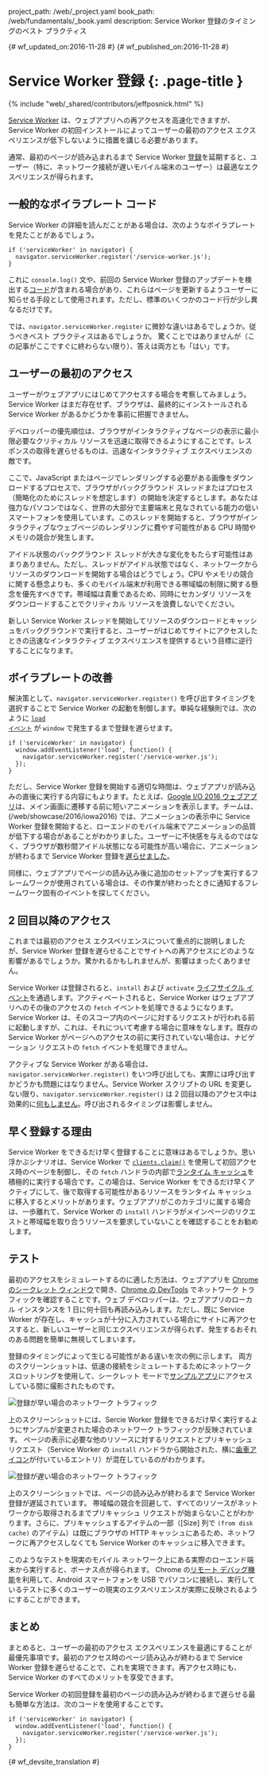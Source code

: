 project_path: /web/_project.yaml
book_path: /web/fundamentals/_book.yaml
description: Service Worker 登録のタイミングのベスト プラクティス

{# wf_updated_on:2016-11-28 #}
{# wf_published_on:2016-11-28 #}

# Service Worker 登録 {: .page-title }

{% include "web/_shared/contributors/jeffposnick.html" %}

[Service Worker](/web/fundamentals/getting-started/primers/service-workers)
は、ウェブアプリへの再アクセスを高速化できますが、Service Worker の初回インストールによってユーザーの最初のアクセス エクスペリエンスが低下しないように措置を講じる必要があります。




通常、最初のページが読み込まれるまで Service Worker [登録](https://developer.mozilla.org/en-US/docs/Web/API/ServiceWorkerContainer/register)を延期すると、ユーザー（特に、ネットワーク接続が遅いモバイル端末のユーザー）は最適なエクスペリエンスが得られます。




##  一般的なボイラプレート コード

Service Worker の詳細を読んだことがある場合は、次のようなボイラプレートを見たことがあるでしょう。


    if ('serviceWorker' in navigator) {
      navigator.serviceWorker.register('/service-worker.js');
    }

これに `console.log()` 文や、前回の Service Worker 登録のアップデートを検出する[コード](https://github.com/GoogleChrome/sw-precache/blob/master/demo/app/js/service-worker-registration.js#L20)が含まれる場合があり、これらはページを更新するようユーザーに知らせる手段として使用されます。ただし、標準のいくつかのコード行が少し異なるだけです。


では、`navigator.serviceWorker.register` に微妙な違いはあるでしょうか。従うべきベスト プラクティスはあるでしょうか。
驚くことではありませんが（この記事がここですぐに終わらない限り）、答えは両方とも「はい」です。


##  ユーザーの最初のアクセス

ユーザーがウェブアプリにはじめてアクセスする場合を考察してみましょう。Service Worker はまだ存在せず、ブラウザは、最終的にインストールされる Service Worker があるかどうかを事前に把握できません。



デベロッパーの優先順位は、ブラウザがインタラクティブなページの表示に最小限必要なクリティカル リソースを迅速に取得できるようにすることです。レスポンスの取得を遅らせるものは、迅速なインタラクティブ エクスペリエンスの敵です。


ここで、JavaScript またはページでレンダリングする必要がある画像をダウンロードするプロセスで、ブラウザがバックグラウンド スレッドまたはプロセス（簡略化のためにスレッドを想定します）の開始を決定するとします。あなたは強力なパソコンではなく、世界の大部分で主要端末と見なされている能力の低いスマートフォンを使用しています。このスレッドを開始すると、ブラウザがインタラクティブなウェブページのレンダリングに費やす可能性がある CPU 時間やメモリの競合が発生します。



アイドル状態のバックグラウンド スレッドが大きな変化をもたらす可能性はあまりありません。ただし、スレッドがアイドル状態ではなく、ネットワークからリソースのダウンロードを開始する場合はどうでしょう。CPU やメモリの競合に関する懸念よりも、多くのモバイル端末が利用できる帯域幅の制限に関する懸念を優先すべきです。帯域幅は貴重であるため、同時にセカンダリ リソースをダウンロードすることでクリティカル リソースを浪費しないでください。


新しい Service Worker スレッドを開始してリソースのダウンロードとキャッシュをバックグラウンドで実行すると、ユーザーがはじめてサイトにアクセスしたときの迅速なインタラクティブ エクスペリエンスを提供するという目標に逆行することになります。




##  ボイラプレートの改善

解決策として、`navigator.serviceWorker.register()` を呼び出すタイミングを選択することで Service Worker の起動を制御します。単純な経験則では、次のように <code>[load イベント](https://developer.mozilla.org/en-US/docs/Web/API/GlobalEventHandlers/onload)</code> が <code>window</code> で発生するまで登録を遅らせます。

    if ('serviceWorker' in navigator) {
      window.addEventListener('load', function() {
        navigator.serviceWorker.register('/service-worker.js');
      });
    }

ただし、Service Worker 登録を開始する適切な時間は、ウェブアプリが読み込みの直後に実行する内容にもよります。たとえば、[Google I/O
2016 ウェブアプリ](https://events.google.com/io2016/)は、メイン画面に遷移する前に短いアニメーションを表示します。チームは、(/web/showcase/2016/iowa2016) では、アニメーションの表示中に Service Worker 登録を開始すると、ローエンドのモバイル端末でアニメーションの品質が低下する場合があることがわかりました。ユーザーに不快感を与えるのではなく、ブラウザが数秒間アイドル状態になる可能性が高い場合に、アニメーションが終わるまで Service Worker 登録を[遅らせました](https://github.com/GoogleChrome/ioweb2016/blob/8cfa27261f9d07fe8a5bb7d228bd3f35dfc9a91e/app/scripts/helper/elements.js#L42)。



同様に、ウェブアプリでページの読み込み後に追加のセットアップを実行するフレームワークが使用されている場合は、その作業が終わったときに通知するフレームワーク固有のイベントを探してください。



##  2 回目以降のアクセス

これまでは最初のアクセス エクスペリエンスについて重点的に説明しましたが、Service Worker 登録を遅らせることでサイトへの再アクセスにどのような影響があるでしょうか。驚かれるかもしれませんが、影響はまったくありません。



Service Worker は登録されると、`install` および `activate` [ライフサイクル イベント](/web/fundamentals/instant-and-offline/service-worker/lifecycle)を通過します。アクティベートされると、Service Worker はウェブアプリへのその後のアクセスの `fetch` イベントを処理できるようになります。Service Worker は、そのスコープ内のページに対するリクエストが行われる前に起動しますが、これは、それについて考慮する場合に意味をなします。既存の Service Worker がページへのアクセスの前に実行されていない場合は、ナビゲーション リクエストの `fetch` イベントを処理できません。



アクティブな Service Worker がある場合は、`navigator.serviceWorker.register()` をいつ呼び出しても、実際には呼び出すかどうかも問題にはなりません。Service Worker スクリプトの URL を変更しない限り、`navigator.serviceWorker.register()` は 2 回目以降のアクセス中は効果的に[何もしません](https://en.wikipedia.org/wiki/NOP)。呼び出されるタイミングは影響しません。


##  早く登録する理由

Service Worker をできるだけ早く登録することに意味はあるでしょうか。思い浮かぶシナリオは、Service Worker で <code>[clients.claim()](https://developer.mozilla.org/en-US/docs/Web/API/Clients/claim)</code> を使用して初回アクセス時のページを制御し、その  <code>fetch</code> ハンドラの内部で[ランタイム キャッシュ](/web/fundamentals/instant-and-offline/offline-cookbook/#on-network-response)を積極的に実行する場合です。この場合は、Service Worker をできるだけ早くアクティブにして、後で取得する可能性があるリソースをランタイム キャッシュに移入するとメリットがあります。ウェブアプリがこのカテゴリに属する場合は、一歩離れて、Service Worker の  <code>install</code> ハンドラがメインページのリクエストと帯域幅を取り合うリソースを要求していないことを確認することをお勧めします。




##  テスト

最初のアクセスをシミュレートするのに適した方法は、ウェブアプリを [Chrome のシークレット ウィンドウ](https://support.google.com/chromebook/answer/95464?co=GENIE.Platform%3DDesktop)で開き、[Chrome の DevTools](/web/tools/chrome-devtools/) でネットワーク トラフィックを確認することです。ウェブ デベロッパーは、ウェブアプリのローカル インスタンスを 1 日に何十回も再読み込みします。ただし、既に Service Worker が存在し、キャッシュが十分に入力されている場合にサイトに再アクセスすると、新しいユーザーと同じエクスペリエンスが得られず、発生するおそれのある問題を簡単に無視してしまいます。



登録のタイミングによって生じる可能性がある違いを次の例に示します。
両方のスクリーンショットは、低速の接続をシミュレートするためにネットワーク スロットリングを使用して、シークレット モードで[サンプルアプリ](https://github.com/GoogleChrome/sw-precache/tree/master/app-shell-demo)にアクセスしている間に撮影されたものです。



![登録が早い場合のネットワーク トラフィック](images/early-registration.png
"登録が早い場合のネットワーク トラフィック")

上のスクリーンショットには、Sercie Worker 登録をできるだけ早く実行するようにサンプルが変更された場合のネットワーク トラフィックが反映されています。
ページの表示に必要な他のリソースに対するリクエストとプリキャッシュ リクエスト（Service Worker の `install` ハンドラから開始された、横に[歯車アイコン](http://stackoverflow.com/questions/33590378/status-code200-ok-from-serviceworker-in-chrome-network-devtools/33655173#33655173)が付いているエントリ）が混在しているのがわかります。





![登録が遅い場合のネットワーク トラフィック](images/late-registration.png
"登録が遅い場合のネットワーク トラフィック")


上のスクリーンショットでは、ページの読み込みが終わるまで Service Worker 登録が遅延されています。
帯域幅の競合を回避して、すべてのリソースがネットワークから取得されるまでプリキャッシュ リクエストが始まらないことがわかります。さらに、プリキャッシュするアイテムの一部（[Size] 列で `(from disk cache)` のアイテム）は既にブラウザの HTTP キャッシュにあるため、ネットワークに再アクセスしなくても Service Worker のキャッシュに移入できます。




このようなテストを現実のモバイル ネットワーク上にある実際のローエンド端末から実行すると、ボーナス点が得られます。
Chrome の[リモート デバッグ機能](/web/tools/chrome-devtools/remote-debugging/)を利用して、Android スマートフォンを USB でパソコンに接続し、実行しているテストに多くのユーザーの現実のエクスペリエンスが実際に反映されるようにすることができます。





## まとめ

まとめると、ユーザーの最初のアクセス エクスペリエンスを最適にすることが最優先事項です。最初のアクセス時のページ読み込みが終わるまで Service Worker 登録を遅らせることで、これを実現できます。再アクセス時にも、Service Worker のすべてのメリットを享受できます。

Service Worker の初回登録を最初のページの読み込みが終わるまで遅らせる最も簡単な方法は、次のコードを使用することです。


    if ('serviceWorker' in navigator) {
      window.addEventListener('load', function() {
        navigator.serviceWorker.register('/service-worker.js');
      });
    }


{# wf_devsite_translation #}
